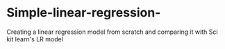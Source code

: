 # Simple-linear-regression-
Creating a linear regression model from scratch and comparing it with Sci kit learn's LR model
